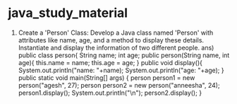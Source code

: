 # java_study_material

1. Create a 'Person' Class: Develop a Java class named 'Person' with attributes like name,
  age, and a method to display these details. Instantiate and display the information of two
  different people.
ans)
            public class person{
          String name;
          int age;
          public person(String name, int age){
            this.name = name;
            this.age = age;
          }
          public  void display(){
            System.out.println("name: "+name);
            System.out.println("age: "+age);
          }
          public static void main(String[] args) {
            person person1 = new person("agesh", 27);
            person person2 = new person("anneesha", 24);
            person1.display();
            System.out.println("\n");
            person2.display();
          }
